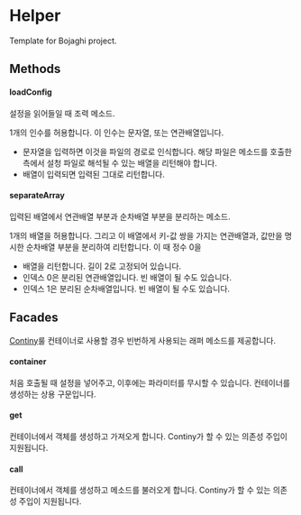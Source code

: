 # Helper

Template for Bojaghi project.

## Methods

#### loadConfig

설정을 읽어들일 때 조력 메소드.

1개의 인수를 허용합니다. 이 인수는 문자열, 또는 연관배열입니다.

- 문자열을 입력하면 이것을 파일의 경로로 인식합니다. 해당 파일은 메소드를 호출한 측에서 설청 파일로 해석될 수 있는 배열을 리턴해야 합니다.
- 배열이 입력되면 입력된 그대로 리턴합니다.

#### separateArray

입력된 배열에서 연관배열 부분과 순차배열 부분을 분리하는 메소드.

1개의 배열을 허용합니다. 그리고 이 배열에서 키-값 쌍을 가지는 연관배열과, 값만을 명시한 순차배열 부분을 분리하여 리턴합니다.
이 때 정수 0을

- 배열을 리턴합니다. 길이 2로 고정되어 있습니다.
- 인덱스 0은 분리된 연관배열입니다. 빈 배열이 될 수도 있습니다.
- 인덱스 1은 분리된 순차배열입니다. 빈 배열이 될 수도 있습니다.

## Facades

[Continy](https://github.com/bojaghi/continy)룰 컨테이너로 사용할 경우 빈번하게 사용되는
래퍼 메소드를 제공합니다.

#### container

처음 호출될 때 설정을 넣어주고, 이후에는 파라미터를 무시할 수 있습니다.
컨테이너를 생성하는 상용 구문입니다.

#### get

컨테이너에서 객체를 생성하고 가져오게 합니다.
Continy가 할 수 있는 의존성 주입이 지원됩니다.

#### call

컨테이너에서 객체를 생성하고 메소드를 불러오게 합니다.
Continy가 할 수 있는 의존성 주입이 지원됩니다.
